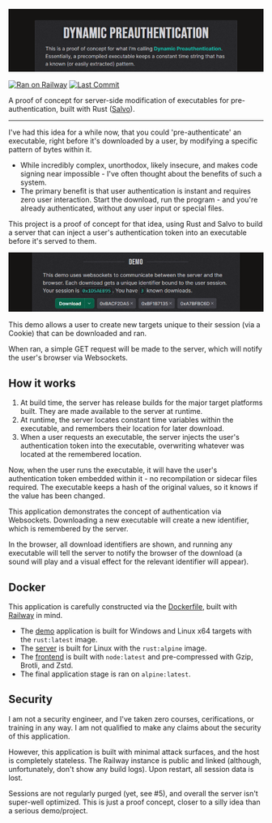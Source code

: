 [![A screenshot of the header of the demo website](./.static/header.png)][demo]

[![Ran on Railway][railway-badge]][demo] [![Last Commit][last-commit-badge]][repo]

[railway-badge]: https://img.shields.io/badge/Railway-0B0D0E.svg?style=&logo=Railway&logoColor=white
[last-commit-badge]: https://img.shields.io/github/last-commit/Xevion/dynamic-preauth/master
[repo]: https://github.com/Xevion/dynamic-preauth

A proof of concept for server-side modification of executables for pre-authentication, built with Rust ([Salvo][salvo]).

---

I've had this idea for a while now, that you could 'pre-authenticate' an executable, right before it's downloaded by a user, by modifying a specific pattern of bytes within it.

- While incredibly complex, unorthodox, likely insecure, and makes code signing near impossible - I've often thought about the benefits of such a system.
- The primary benefit is that user authentication is instant and requires zero user interaction. Start the download, run the program - and you're already authenticated, without any user input or special files.

This project is a proof of concept for that idea, using Rust and Salvo to build a server that can inject a user's authentication token into an executable before it's served to them.

[![A screenshot of the demo section on the demo website](./.static/demo.png)][demo]

This demo allows a user to create new targets unique to their session (via a Cookie) that can be downloaded and ran.

When ran, a simple GET request will be made to the server, which will notify the user's browser via Websockets.

## How it works

1. At build time, the server has release builds for the major target platforms built. They are made available to the server at runtime.
2. At runtime, the server locates constant time variables within the executable, and remembers their location for later download.
3. When a user requests an executable, the server injects the user's authentication token into the executable, overwriting whatever was located at the remembered location.

Now, when the user runs the executable, it will have the user's authentication token embedded within it - no recompilation or sidecar files required.
The executable keeps a hash of the original values, so it knows if the value has been changed.

This application demonstrates the concept of authentication via Websockets. Downloading a new executable will create a new identifier, which is remembered by the server.

In the browser, all download identifiers are shown, and running any executable will tell the server to notify the browser of the download (a sound will play and a visual effect for the relevant identifier will appear).

## Docker

This application is carefully constructed via the [Dockerfile](Dockerfile), built with [Railway][railway] in mind.

- The [demo](./demo/src/main.rs) application is built for Windows and Linux x64 targets with the `rust:latest` image.
- The [server](./src/main.rs) is built for Linux with the `rust:alpine` image.
- The [frontend](./frontend) is built with `node:latest` and pre-compressed with Gzip, Brotli, and Zstd.
- The final application stage is ran on `alpine:latest`.

## Security

I am not a security engineer, and I've taken zero courses, cerifications, or training in any way. I am not qualified to make any claims about the security of this application.

However, this application is built with minimal attack surfaces, and the host is completely stateless. The Railway instance is public and linked (although, unfortunately, don't show any build logs). Upon restart, all session data is lost.

Sessions are not regularly purged (yet, see #5), and overall the server isn't super-well optimized. This is just a proof concept, closer to a silly idea than a serious demo/project.

[demo]: https://dynamic-preauth.xevion.dev?utm_source=github
[railway]: https://railway.app
[salvo]: https://salvo.rs
